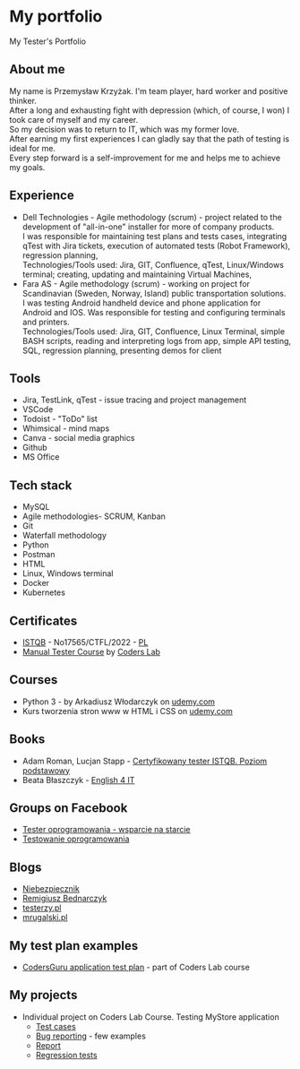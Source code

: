 # My portfolio
My Tester's Portfolio
## About me
My name is Przemysław Krzyżak. I'm team player, hard worker and positive thinker.  
After a long and exhausting fight with depression (which, of course, I won) I took care of myself and my career.  
So my decision was to return to IT, which was my former love.    
After earning my first experiences I can gladly say that the path of testing is ideal for me.  
Every step forward is a self-improvement for me and helps me to achieve my goals.  
## Experience
- Dell Technologies - Agile methodology (scrum) - project related to the development of "all-in-one" installer for more of company products.  
I was responsible for maintaining test plans and tests cases, integrating qTest with Jira tickets, execution of automated tests (Robot Framework), regression planning,   
Technologies/Tools used: Jira, GIT, Confluence, qTest, Linux/Windows terminal; creating, updating and maintaining Virtual Machines, 
- Fara AS - Agile methodology (scrum) - working on project for Scandinavian (Sweden, Norway, Island) public transportation solutions.  
I was testing Android handheld device and phone application for Android and IOS. Was responsible for testing and configuring terminals and printers.  
Technologies/Tools used: Jira, GIT, Confluence, Linux Terminal, simple BASH scripts, reading and interpreting logs from app, simple API testing, SQL, regression planning, presenting demos for client
## Tools
- Jira, TestLink, qTest - issue tracing and project management
- VSCode 
- Todoist - "ToDo" list 
- Whimsical - mind maps
- Canva - social media graphics
- Github
- MS Office 
## Tech stack
- MySQL
- Agile methodologies- SCRUM, Kanban
- Git
- Waterfall methodology
- Python 
- Postman
- HTML 
- Linux, Windows terminal
- Docker
- Kubernetes
## Certificates
- [ISTQB](https://drive.google.com/file/d/1bB8aBwBpt4k5RcqQRbAmGRLrTCXQvo-G/view?usp=sharing) - No17565/CTFL/2022 - [PL](https://drive.google.com/file/d/18Ycd6-iDSAFnyQGzEw1uXf9__uk7Yb1W/view?usp=sharing)
- [Manual Tester Course](https://drive.google.com/file/d/1lIGff9QsxJsbfT_k1-6tUISk_a3GUhVR/view?usp=sharing) by [Coders Lab](https://coderslab.pl/pl/tester-manualny)
## Courses
- Python 3 - by Arkadiusz Włodarczyk on [udemy.com](https://www.udemy.com)
- Kurs tworzenia stron www w HTML i CSS on [udemy.com](https://www.udemy.com)
## Books
- Adam Roman, Lucjan Stapp - [Certyfikowany tester ISTQB. Poziom podstawowy](https://helion.pl/ksiazki/certyfikowany-tester-istqb-poziom-podstawowy-adam-roman-lucjan-stapp,ctispp.htm#format/d)
- Beata Błaszczyk - [English 4 IT](https://helion.pl/ksiazki/english-4-it-praktyczny-kurs-jezyka-angielskiego-dla-specjalistow-it-i-nie-tylko-beata-blaszczyk,anginv.htm#format/d)
## Groups on Facebook
- [Tester oprogramowania - wsparcie na starcie](https://www.facebook.com/groups/testeroprogramowania/)
- [Testowanie oprogramowania](https://www.facebook.com/groups/TestowanieOprogramowania/)
## Blogs
- [Niebezpiecznik](https://niebezpiecznik.pl/)
- [Remigiusz Bednarczyk](https://remigiuszbednarczyk.pl/)
- [testerzy.pl](https://testerzy.pl/)
- [mrugalski.pl](https://mrugalski.pl/)
## My test plan examples
- [CodersGuru application test plan](https://drive.google.com/file/d/1smUBvoyGnuBIS3myzgfeGhSmpIEGEy0B/view?usp=sharing) - part of Coders Lab course
## My projects
- Individual project on Coders Lab Course. Testing MyStore application
  - [Test cases](https://drive.google.com/drive/folders/1_536hZX2PHRaGZ7y289ljaR9Eh4cVv8R?usp=sharing)
  - [Bug reporting](https://drive.google.com/drive/folders/1D6fhoDMYepwBQqQLTDIMiZfWLFqFSQxi?usp=sharing) - few examples
  - [Report](https://drive.google.com/file/d/1I7cPSBommyedKf3ugq4RiTOHiKAn243e/view?usp=sharing)
  - [Regression tests](https://drive.google.com/file/d/1vyGDJMAA4x7YV2-6gXko7LvSzYfM1X3W/view?usp=sharing)
